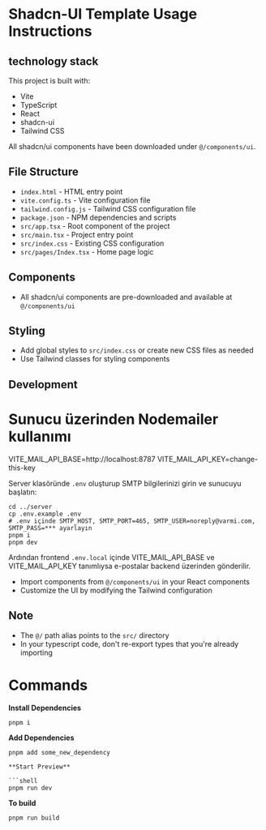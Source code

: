 # Shadcn-UI Template Usage Instructions

## technology stack

This project is built with:

- Vite
- TypeScript
- React
- shadcn-ui
- Tailwind CSS

All shadcn/ui components have been downloaded under `@/components/ui`.

## File Structure

- `index.html` - HTML entry point
- `vite.config.ts` - Vite configuration file
- `tailwind.config.js` - Tailwind CSS configuration file
- `package.json` - NPM dependencies and scripts
- `src/app.tsx` - Root component of the project
- `src/main.tsx` - Project entry point
- `src/index.css` - Existing CSS configuration
- `src/pages/Index.tsx` - Home page logic

## Components

- All shadcn/ui components are pre-downloaded and available at `@/components/ui`

## Styling

- Add global styles to `src/index.css` or create new CSS files as needed
- Use Tailwind classes for styling components

## Development

# Sunucu üzerinden Nodemailer kullanımı

VITE_MAIL_API_BASE=http://localhost:8787
VITE_MAIL_API_KEY=change-this-key

Server klasöründe `.env` oluşturup SMTP bilgilerinizi girin ve sunucuyu başlatın:

```
cd ../server
cp .env.example .env
# .env içinde SMTP_HOST, SMTP_PORT=465, SMTP_USER=noreply@varmi.com, SMTP_PASS=*** ayarlayın
pnpm i
pnpm dev
```

Ardından frontend `.env.local` içinde VITE_MAIL_API_BASE ve VITE_MAIL_API_KEY tanımlıysa e-postalar backend üzerinden gönderilir.

- Import components from `@/components/ui` in your React components
- Customize the UI by modifying the Tailwind configuration

## Note

- The `@/` path alias points to the `src/` directory
- In your typescript code, don't re-export types that you're already importing

# Commands

**Install Dependencies**

```shell
pnpm i
```

**Add Dependencies**

````shell
pnpm add some_new_dependency

**Start Preview**

```shell
pnpm run dev
````

**To build**

```shell
pnpm run build
```
